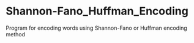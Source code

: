 # Shannon-Fano_Huffman_Encoding
Program for encoding words using Shannon-Fano or Huffman encoding method

